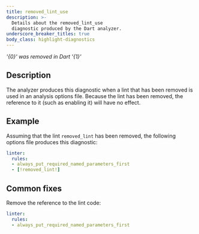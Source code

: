 ```yaml
---
title: removed_lint_use
description: >-
  Details about the removed_lint_use
  diagnostic produced by the Dart analyzer.
underscore_breaker_titles: true
body_class: highlight-diagnostics
---
```


_'{0}' was removed in Dart '{1}'_

## Description

The analyzer produces this diagnostic when a lint that has been removed is
used in an analysis options file. Because the lint has been removed, the
reference to it (such as enabling it) will have no effect.

## Example

Assuming that the lint `removed_lint` has been removed, the following
options file produces this diagnostic:

```yaml
linter:
  rules:
  - always_put_required_named_parameters_first
  - [!removed_lint!]
```

## Common fixes

Remove the reference to the lint code:

```yaml
linter:
  rules:
  - always_put_required_named_parameters_first
```
